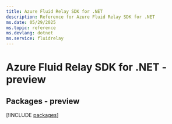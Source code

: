 ```yaml
---
title: Azure Fluid Relay SDK for .NET
description: Reference for Azure Fluid Relay SDK for .NET
ms.date: 05/29/2025
ms.topic: reference
ms.devlang: dotnet
ms.service: fluidrelay
---
```

# Azure Fluid Relay SDK for .NET - preview
## Packages - preview
[!INCLUDE [packages](fluid-relay-index.md)]